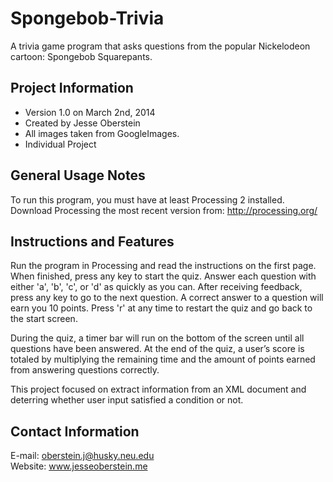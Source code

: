 Spongebob-Trivia
================================================================================

A trivia game program that asks questions from the popular Nickelodeon cartoon: Spongebob Squarepants.


Project Information
--------------------------------------------------------------------------------
  - Version 1.0 on March 2nd, 2014
  - Created by Jesse Oberstein
  - All images taken from GoogleImages.
  - Individual Project


General Usage Notes
--------------------------------------------------------------------------------
To run this program, you must have at least Processing 2 installed. Download Processing the most recent version from: http://processing.org/


Instructions and Features
--------------------------------------------------------------------------------
Run the program in Processing and read the instructions on the first page. When finished, press any key to start the quiz. Answer each question with either 'a', 'b', 'c', or 'd' as quickly as you can. After receiving feedback, press any key to go to the next question. A correct answer to a question will earn you 10 points. Press 'r' at any time to restart the quiz and go back to the start screen.

During the quiz, a timer bar will run on the bottom of the screen until all questions have been answered. At the end of the quiz, a user’s score is totaled by multiplying the remaining time and the amount of points earned from answering questions correctly.

This project focused on extract information from an XML document and deterring whether user input satisfied a condition or not.


Contact Information
--------------------------------------------------------------------------------

E-mail: oberstein.j@husky.neu.edu<br>
Website: www.jesseoberstein.me
